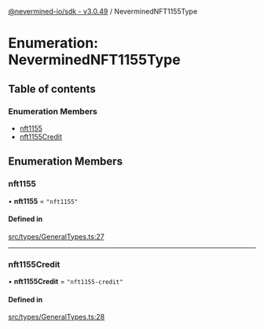 [@nevermined-io/sdk - v3.0.49](../code-reference.md) / NeverminedNFT1155Type

# Enumeration: NeverminedNFT1155Type

## Table of contents

### Enumeration Members

- [nft1155](NeverminedNFT1155Type.md#nft1155)
- [nft1155Credit](NeverminedNFT1155Type.md#nft1155credit)

## Enumeration Members

### nft1155

• **nft1155** = `"nft1155"`

#### Defined in

[src/types/GeneralTypes.ts:27](https://github.com/nevermined-io/sdk-js/blob/8180ee1d53a2c732dcde9fa47eb88586f44827dd/src/types/GeneralTypes.ts#L27)

---

### nft1155Credit

• **nft1155Credit** = `"nft1155-credit"`

#### Defined in

[src/types/GeneralTypes.ts:28](https://github.com/nevermined-io/sdk-js/blob/8180ee1d53a2c732dcde9fa47eb88586f44827dd/src/types/GeneralTypes.ts#L28)
